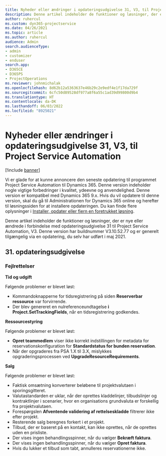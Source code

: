 ```yaml
---
title: Nyheder eller ændringer i opdateringsudgivelse 31, V3, til Project Service Automation
description: Denne artikel indeholder de funktioner og løsninger, der er tilgængelige i forbindelse med opdateringsudgivelse nr. 31 til Project Service Automation, V3.
author: ruhercul
ms.custom: dyn365-projectservice
ms.date: 04/26/2021
ms.topic: article
ms.author: ruhercul
audience: Admin
search.audienceType:
- admin
- customizer
- enduser
search.app:
- D365CE
- D365PS
- ProjectOperations
ms.reviewer: johnmichalak
ms.openlocfilehash: 8d62b12a5363637e46b29c2e9edf4e1f17da729f
ms.sourcegitcommit: 6cfc50d89528df977a8f6a55c1ad39d99800d9b4
ms.translationtype: HT
ms.contentlocale: da-DK
ms.lasthandoff: 06/03/2022
ms.locfileid: "8925021"
---
```

# <a name="whats-new-or-changed-in-project-service-automation-update-release-31-v3"></a>Nyheder eller ændringer i opdateringsudgivelse 31, V3, til Project Service Automation

[!include [banner](../includes/psa-now-project-operations.md)]

Vi er glade for at kunne annoncere den seneste opdatering til programmet Project Service Automation til Dynamics 365. Denne version indeholder nogle vigtige forbedringer i kvalitet, ydeevne og anvendelighed. Denne version er kompatibel med Dynamics 365 9.x. Hvis du vil opdatere til denne version, skal du gå til Administrationen for Dynamics 365 online og herefter til løsningssiden for at installere opdateringen. Du kan finde flere oplysninger i [Installer, opdater eller fjern en foretrukket løsning](/power-platform/admin/install-remove-preferred-solution).

Denne artikel indeholder de funktioner og løsninger, der er nye eller ændrede i forbindelse med opdateringsudgivelse 31 til Project Service Automation, V3. Denne version har buildnummer V3.10.52.77 og er generelt tilgængelig via en opdatering, du selv har udført i maj 2021.

## <a name="update-release-31"></a>31. opdateringsudgivelse

### <a name="bug-fixes"></a>Fejlrettelser

**Tid og udgift**

Følgende problemer er blevet løst:

- Kommandoknapperne for tidsregistrering på siden **Reserverbar ressource** var forvirrende.
- Der blev genereret en nulreferenceundtagelse **i Project.SetTrackingFields**, når en tidsregistrering godkendes.

**Ressourcestyring**

Følgende problemer er blevet løst:

- **Opret teammedlem** viser ikke korrekt indstillingen for metadata for reservationskonfiguration for **Standardstatus for bunden reservation**.
- Når der opgraderes fra PSA 1.X til 3.X, mislykkes opgraderingsprocessen ved **UpgradeResourceRequirements**.


**Salg**

Følgende problemer er blevet løst:

- Faktisk omsætning konverterer beløbene til projektvalutaen i sporingsgitteret.
- Valutastandarden er uklar, når der oprettes kladdelinjer, tilbudslinjer og kontraktlinjer i scenarier, hvor en organisations grundvaluta er forskellig fra projektvalutaen.
- Forespørgslen **Afventende validering af rettelseskladde** filtrerer ikke efter projekt.
- Resterende salg beregnes forkert i et projekt.
- Tilbud, der er baseret på en kontakt, kan ikke oprettes, når de oprettes uden en prisliste.
- Der vises ingen behandlingsspinner, når du vælger **Bekræft faktura**.
- Der vises ingen behandlingsspinner, når du vælger **Opret faktura**.
- Hvis du lukker et tilbud som tabt, annulleres reservationerne ikke.







